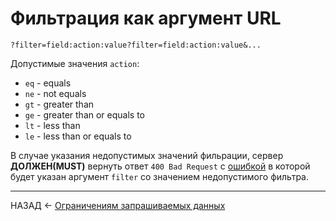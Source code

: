 # Фильтрация как аргумент URL

```
?filter=field:action:value?filter=field:action:value&...
```

Допустимые значения `action`:
- `eq` - equals
- `ne` - not equals
- `gt` - greater than
- `ge` - greater than or equals to
- `lt` - less than
- `le` - less than or equals to

В случае указания недопустимых значений фильрации, сервер **ДОЛЖЕН(MUST)** вернуть ответ `400 Bad Request` с [ошибкой](./../errors.md) в которой будет указан аргумент `filter` со значением недопустимого фильтра.

---

НАЗАД <- [Ограничениям запрашиваемых данных](./data-fetching.md)